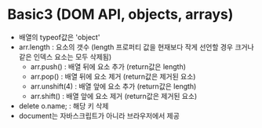 # Basic3 (DOM API, objects, arrays)

* 배열의 typeof값은 'object'
* arr.length : 요소의 갯수 (length 프로퍼티 값을 현재보다 작게 선언할 경우 크거나 같은 인덱스 요소는 모두 삭제됨)
  * arr.push() : 배열 뒤에 요소 추가 (return값은 length)
  * arr.pop() : 배열 뒤에 요소 제거 (return값은 제거된 요소)
  * arr.unshift(4) : 배열 앞에 요소 추가 (return값은 length)
  * arr.shift() : 배열 앞에 요소 제거 (return값은 제거된 요소)
* delete o.name; : 해당 키 삭제
* document는 자바스크립트가 아니라 브라우저에서 제공
